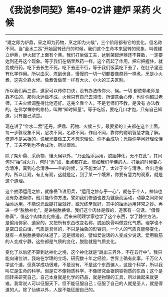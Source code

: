 # 《我说参同契》第49-02讲 建炉 采药 火候

------

“建之即为炉鼎，采之即为药物，烹之即为火候”，三个阶段都有它的变化，但名称不同。当“金水二炁”开始回转还丹的时候，我们这个生命本来回转的现象，叫做建立炉鼎，炉火起了上面有个鼎。我们打坐做工夫，达到架起炉鼎还不算数，一定要达到还丹这个现象。等于我们在锅里熬药一样，这个药起了作用，把它把握住，就变成丹药，吃下去长生不死。吃下去还不行，等于我们饭菜吃下去了，在肚子里还有化学作用。所以由采、炼到伏食，慢慢的一切一切都要像熬药一样煮，烹是小火煮，这完全靠火候。像煮饭做菜一样有大火、小火的工夫区别。

所以我们再三讲，道家可以传你口诀，没有办法传你火、候。一切 都依赖老师是靠不住的，那你永远做不成。火候只有自己去领悟，所谓意会心传，也许你超过老师，工夫火候调整得比他还好。这完全靠个人，不是老师们不教，是没有 办法教的。在佛学禅宗的修持，叫做“知时知量”。等于吃饭，要吃几口才饱，只有自己知道，只有自己清楚。

现在讲了“金水二炁”还丹，炉鼎、药物、火候三步，最要紧的工夫都在这个上面，每一步骤现象不同，层次不同，名称不同，作用不同，靠你的聪明智慧才能了解。修道不是呆板的，说我光要做工夫不想求理论，你不会成功；光靠你学问好理论懂了，工夫不到也不会成功，所以很难。

除了架炉鼎、采药物、懂火候以外，“乃至抽添运用，脱胎神化，无不在此”，其间何时“抽”减火力，何时“添”加，重点都在此。譬如我们学佛的人，打坐的时候要心念清净，真到心念清净——空的时候，又不能太过了，太过于空与清净，会出毛病的。所以止观，有止有观，这就是定，到了某一个境界，你要有慧力的观察，就是这个道理。

这个抽添运用之妙，就像岳飞讲用兵，“运用之妙存乎一心”，就在于个人，神仙也没有办法帮你，他只能传你方法。譬如我们修道也要为健康而运动，动静之间如何抽添运用，不能说光盘腿打坐就好，或光练拳就好，其中的抽添运用非常之妙。再进一步“脱胎神化”，是讲脱胎换骨。我们这个肉体是假的，道家有一句话，“借假修真”，借这个肉体变化修道。后来宋明理学家也学了这个东西，学了静坐方法，是偷用佛家、道家的，又把所有东西改变名称，脱胎换骨叫做变化气质。理学也不是空口说白话，气质是具体的，不只是抽象的形容词，一个人的气质真能够变化，就有一点脱胎换骨的味道了。这是很难的，譬如爱说话的人变成少说话，爱用脑筋的人变成宁静，这些都是气质的变化，脱胎就是气质变化。

变化了以后还不算到达神化之境，这个神化就是“跳出三界外，不在五行中”。我只能向诸位讲，我站在学理的立场，研究数十年之经验，世界上确有此事。千万亿人学这个道，但真学成功很难，不是没有，不是这个东西骗人，这是个科学，所以我叫它是生命的科学。但是它不像物质科学，不像研究金银铜铁物质的东西；这个是回转来研究自己，自己本身就是化学的药品，就是物理的工具，所以做起来就更难。我常说人可以征服天下，但不能征服自己；征服了自己的人就是圣人，就是得道的人。除了仙佛以外，人是不能征服自己的。
